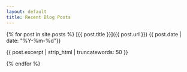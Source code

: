 ```yaml
---
layout: default
title: Recent Blog Posts
---
```


{% for post in site.posts %}
[{{ post.title }}]({{ post.url }}) {{ post.date | date: "%Y-%m-%d"}}

{{ post.excerpt | strip_html | truncatewords: 50 }}

{% endfor %}
